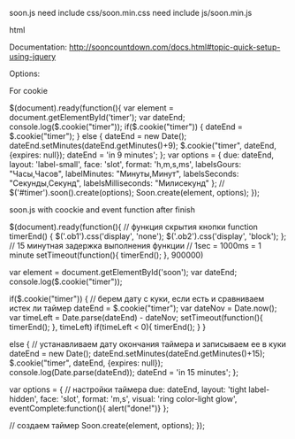 soon.js
need include css/soon.min.css 
need include js/soon.min.js

html
<div id="soon" class="soon"></div>

Documentation: http://sooncountdown.com/docs.html#topic-quick-setup-using-jquery 

Options:

For cookie

$(document).ready(function(){ var element = document.getElementById('timer');
var dateEnd; console.log($.cookie("timer")); if($.cookie("timer")) { dateEnd = $.cookie("timer"); 
} else { dateEnd = new Date(); dateEnd.setMinutes(dateEnd.getMinutes()+9); $.cookie("timer", dateEnd, {expires: null});
dateEnd = 'in 9 minutes'; };
var options = { due: dateEnd, layout: 'label-small', face: 'slot', format: 'h,m,s,ms', labelsGours: "Часы,Часов", labelMinutes: "Минуты,Минут", labelsSeconds: "Секунды,Секунд", labelsMilliseconds: "Милисекунд" };
// $('#timer').soon().create(options); Soon.create(element, options); });





soon.js with coockie and event function after finish

$(document).ready(function(){
// функция скрытия кнопки
function timerEnd() {
$('.ob1').css('display', 'none');
$('.ob2').css('display', 'block');
};
// 15 минутная задержка выполнения функции
// 1sec = 1000ms = 1 minute
setTimeout(function(){
timerEnd();
}, 900000)

var element = document.getElementById('soon');
var dateEnd;
console.log($.cookie("timer"));

if($.cookie("timer")) { // берем дату с куки, если есть и сравниваем истек ли таймер
dateEnd = $.cookie("timer");
var dateNov = Date.now();
var timeLeft = Date.parse(dateEnd) - dateNov;
setTimeout(function(){
timerEnd();
}, timeLeft)
if(timeLeft < 0){
timerEnd();
}
}

else { // устанавливаем дату окончания таймера и записываем ее в куки
dateEnd = new Date();
dateEnd.setMinutes(dateEnd.getMinutes()+15);
$.cookie("timer", dateEnd, {expires: null});
console.log(Date.parse(dateEnd));
dateEnd = 'in 15 minutes';
};

var options = { // настройки таймера
due: dateEnd,
layout: 'tight label-hidden',
face: 'slot',
format: 'm,s',
visual: 'ring color-light glow',
eventComplete:function(){ alert("done!")}
};

// создаем таймер
Soon.create(element, options);
});

